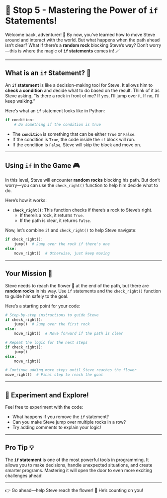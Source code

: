 # 🌟 Stop 5 - Mastering the Power of `if` Statements!

Welcome back, adventurer! 🚀 By now, you’ve learned how to move Steve around and interact with the world. But what happens when the path ahead isn’t clear? What if there’s a **random rock** blocking Steve’s way? Don’t worry—this is where the magic of **`if` statements** comes in! 🪄

---

## What is an `if` Statement? 🤔

An **`if` statement** is like a decision-making tool for Steve. It allows him to **check a condition** and decide what to do based on the result. Think of it as Steve asking, “Is there a rock in front of me? If yes, I’ll jump over it. If no, I’ll keep walking.”

Here’s what an `if` statement looks like in Python:

```python
if condition:
    # Do something if the condition is true
```

- The **`condition`** is something that can be either `True` or `False`.  
- If the condition is `True`, the code inside the `if` block will run.  
- If the condition is `False`, Steve will skip the block and move on.

---

## Using `if` in the Game 🎮

In this level, Steve will encounter **random rocks** blocking his path. But don’t worry—you can use the `check_right()` function to help him decide what to do.

Here’s how it works:

- **`check_right()`**: This function checks if there’s a rock to Steve’s right.  
  - If there’s a rock, it returns `True`.  
  - If the path is clear, it returns `False`.

Now, let’s combine `if` and `check_right()` to help Steve navigate:

```python
if check_right():
    jump()  # Jump over the rock if there's one
else:
    move_right()  # Otherwise, just keep moving
```

---

## Your Mission 🎯

Steve needs to reach the flower 🌸 at the end of the path, but there are **random rocks** in his way. Use `if` statements and the `check_right()` function to guide him safely to the goal.

Here’s a starting point for your code:

```python
# Step-by-step instructions to guide Steve
if check_right():
    jump()  # Jump over the first rock
else:
    move_right()  # Move forward if the path is clear

# Repeat the logic for the next steps
if check_right():
    jump()
else:
    move_right()

# Continue adding more steps until Steve reaches the flower
move_right()  # Final step to reach the goal
```

---

## 🧪 Experiment and Explore!

Feel free to experiment with the code:
- What happens if you remove the `if` statement?  
- Can you make Steve jump over multiple rocks in a row?  
- Try adding comments to explain your logic!

---

## Pro Tip 💡

The **`if` statement** is one of the most powerful tools in programming. It allows you to make decisions, handle unexpected situations, and create smarter programs. Mastering it will open the door to even more exciting challenges ahead!

---

👉 Go ahead—help Steve reach the flower! 🌸 He’s counting on you!